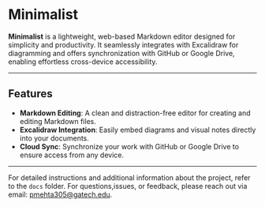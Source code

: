# **Minimalist**

**Minimalist** is a lightweight, web-based Markdown editor designed for simplicity and productivity. It seamlessly integrates with Excalidraw for diagramming and offers synchronization with GitHub or Google Drive, enabling effortless cross-device accessibility.

---

## **Features**

- **Markdown Editing**: A clean and distraction-free editor for creating and editing Markdown files.  
- **Excalidraw Integration**: Easily embed diagrams and visual notes directly into your documents.  
- **Cloud Sync**: Synchronize your work with GitHub or Google Drive to ensure access from any device.  

--- 

For detailed instructions and additional information about the project, refer to the <code>docs</code> folder. For questions,issues, or feedback, please reach out via email: pmehta305@gatech.edu.

